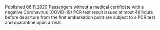 Published 06.11.2020
Passengers without a medical certificate with a negative Coronavirus (COVID-19) PCR test result issued at most 48 hours before departure from the first embarkation point are subject to a PCR test and quarantine upon arrival.
